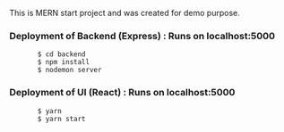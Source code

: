 This is MERN start project and was created for demo purpose.

### Deployment of Backend (Express) : Runs on localhost:5000

           $ cd backend
           $ npm install
           $ nodemon server

### Deployment of UI (React) : Runs on localhost:5000

           $ yarn
           $ yarn start
